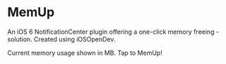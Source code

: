 MemUp
=====

An iOS 6 NotificationCenter plugin offering a one-click memory freeing - solution.
Created using iOSOpenDev.

Current memory usage shown in MB. Tap to MemUp!
